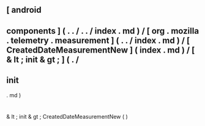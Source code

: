 [
android
-
components
]
(
.
.
/
.
.
/
index
.
md
)
/
[
org
.
mozilla
.
telemetry
.
measurement
]
(
.
.
/
index
.
md
)
/
[
CreatedDateMeasurementNew
]
(
index
.
md
)
/
[
&
lt
;
init
&
gt
;
]
(
.
/
-
init
-
.
md
)
#
&
lt
;
init
&
gt
;
CreatedDateMeasurementNew
(
)
